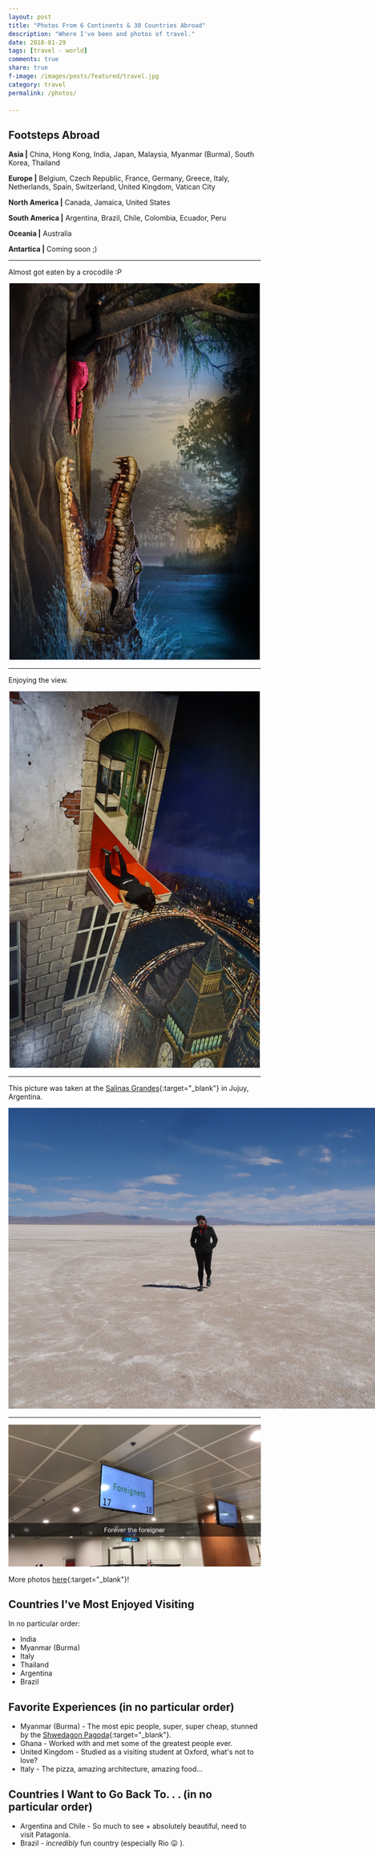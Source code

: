 ```yaml
---
layout: post
title: "Photos From 6 Continents & 30 Countries Abroad"
description: "Where I've been and photos of travel."
date: 2018-01-29
tags: [travel - world]
comments: true
share: true
f-image: /images/posts/featured/travel.jpg
category: travel
permalink: /photos/

---
```


## Footsteps Abroad

__Asia |__
China, Hong Kong, India, Japan, Malaysia, Myanmar (Burma), South Korea, Thailand

__Europe |__
Belgium, Czech Republic, France, Germany, Greece, Italy, Netherlands, Spain, Switzerland, United Kingdom, Vatican City

__North America |__
Canada, Jamaica, United States

__South America |__
Argentina, Brazil, Chile, Colombia, Ecuador, Peru

__Oceania |__
Australia  

__Antartica |__
Coming soon ;)

----

Almost got eaten by a crocodile :P

<div align="center"><a href="#" class="image main"><img src="/images/photos-travel/croc-min.jpg" style="max-width:500px" alt="" /></a></div>

---

Enjoying the view.

<div align="center"><a href="#" class="image main"><img src="/images/photos-travel/view.jpg" style="max-width:500px" alt="" /></a></div>

----

This picture was taken at the [Salinas Grandes](https://en.wikipedia.org/wiki/Salinas_Grandes_(Jujuy_and_Salta)){:target="_blank"} in Jujuy, Argentina. 

<div align="center"><a href="#" class="image main"><img src="/images/photos-travel/16-salinas-grande.jpg" style="max-width:800px" alt="" /></a></div>

---

<a href="#" class="image main"><img src="/images/photos-travel/ForevertheForeigner.jpeg" alt="" /></a>

More photos [here](https://www.flickr.com/photos/150567501@N07/){:target="_blank"}!


## Countries I've Most Enjoyed Visiting
In no particular order:

* India
* Myanmar (Burma)
* Italy
* Thailand
* Argentina
* Brazil

## Favorite Experiences (in no particular order)

* Myanmar (Burma) - The most epic people, super, super cheap, stunned by the [Shwedagon Pagoda](https://www.google.it/search?q=shwedagon+pagoda&source=lnms&tbm=isch&sa=X&ved=0ahUKEwixst_p5d7VAhXD0RQKHStSAqkQ_AUICigB&biw=1226&bih=780){:target="_blank"}.
* Ghana - Worked with and met some of the greatest people ever.
* United Kingdom - Studied as a visiting student at Oxford, what's not to love?
* Italy - The pizza, amazing architecture, amazing food...

## Countries I Want to Go Back To. . . (in no particular order)

* Argentina and Chile - So much to see + absolutely beautiful, need to visit Patagonia.
* Brazil - *incredibly* fun country (especially Rio 😛 ).
